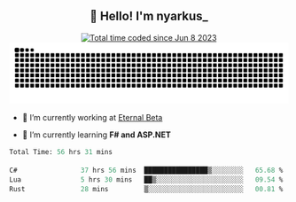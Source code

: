 <h2 align="center">👋 Hello! I'm nyarkus_</h2>
<p align="center">
  <a href="https://wakatime.com/@8f9aa332-6725-4e00-a5d9-b2317a4b74a6">
    <img src="https://wakatime.com/badge/user/8f9aa332-6725-4e00-a5d9-b2317a4b74a6.svg" alt="Total time coded since Jun 8 2023" />
  </a>
  <br>
  <img src = "https://github.com/nyarkus/nyarkus/blob/output/github-snake-dark.svg">
</p>

- 🔭 I’m currently working at [Eternal Beta](https://github.com/Kacianoki/Eternal-Beta)
<!--- 💬 Ask me about **nothing :<**-->
- 🌱 I’m currently learning **F# and ASP.NET**

<!--START_SECTION:waka-->

```fs
Total Time: 56 hrs 31 mins

C#                37 hrs 56 mins  ████████████████▒░░░░░░░░   65.68 %
Lua               5 hrs 30 mins   ██▒░░░░░░░░░░░░░░░░░░░░░░   09.54 %
Rust              28 mins         ▒░░░░░░░░░░░░░░░░░░░░░░░░   00.81 %
```

<!--END_SECTION:waka-->
